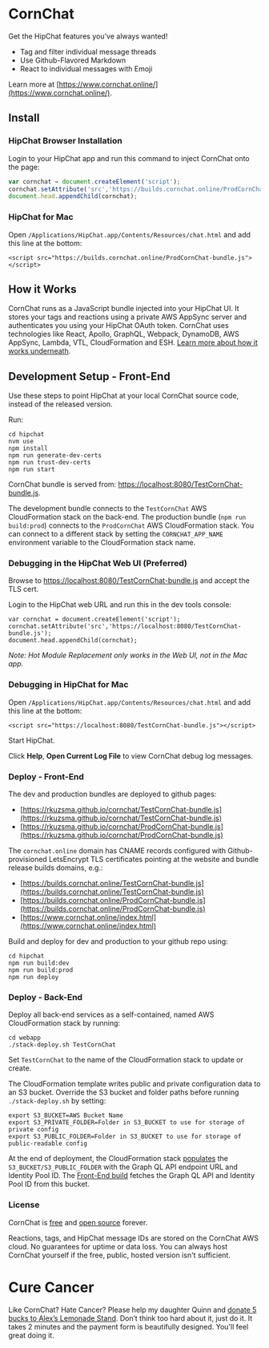 # CornChat

Get the HipChat features you've always wanted!
* Tag and filter individual message threads
* Use Github-Flavored Markdown
* React to individual messages with Emoji

Learn more at [https://www.cornchat.online/](https://www.cornchat.online/).

## Install

### HipChat Browser Installation

Login to your HipChat app and run this command to inject CornChat onto the page:

```javascript
var cornchat = document.createElement('script');
cornchat.setAttribute('src','https://builds.cornchat.online/ProdCornChat-bundle.js');
document.head.appendChild(cornchat);
```

### HipChat for Mac

Open `/Applications/HipChat.app/Contents/Resources/chat.html` and add this line at the bottom:

```
<script src="https://builds.cornchat.online/ProdCornChat-bundle.js"></script>
```

## How it Works

CornChat runs as a JavaScript bundle injected into your HipChat UI. It stores your tags and reactions using a private AWS AppSync server and authenticates you using your HipChat OAuth token. CornChat uses technologies like React, Apollo, GraphQL, Webpack, DynamoDB, AWS AppSync, Lambda, VTL, CloudFormation and ESH. [Learn more about how it works underneath](https://www.cornchat.online/how-it-works.html).


## Development Setup - Front-End

Use these steps to point HipChat at your local CornChat source code, instead of the released version.

Run:
```
cd hipchat
nvm use
npm install
npm run generate-dev-certs
npm run trust-dev-certs
npm run start
```

CornChat bundle is served from: [https://localhost:8080/TestCornChat-bundle.js](https://localhost:8080/TestCornChat-bundle.js).

The development bundle connects to the `TestCornChat` AWS CloudFormation stack on the back-end. The production bundle (`npm run build:prod`) connects to the `ProdCornChat` AWS CloudFormation stack. You can connect to a different stack by setting the `CORNCHAT_APP_NAME` environment variable to the CloudFormation stack name.


### Debugging in the HipChat Web UI (Preferred)

Browse to [https://localhost:8080/TestCornChat-bundle.js](https://localhost:8080/TestCornChat-bundle.js) and accept the TLS cert.

Login to the HipChat web URL and run this in the dev tools console:
```
var cornchat = document.createElement('script');
cornchat.setAttribute('src','https://localhost:8080/TestCornChat-bundle.js');
document.head.appendChild(cornchat);
```

_Note: Hot Module Replacement only works in the Web UI, not in the Mac app._


### Debugging in HipChat for Mac

Open `/Applications/HipChat.app/Contents/Resources/chat.html` and add this line at the bottom:

```
<script src="https://localhost:8080/TestCornChat-bundle.js"></script>
```

Start HipChat.

Click **Help**, **Open Current Log File** to view CornChat debug log messages.


### Deploy - Front-End

The dev and production bundles are deployed to github pages:
* [https://rkuzsma.github.io/cornchat/TestCornChat-bundle.js](https://rkuzsma.github.io/cornchat/TestCornChat-bundle.js)
* [https://rkuzsma.github.io/cornchat/ProdCornChat-bundle.js](https://rkuzsma.github.io/cornchat/ProdCornChat-bundle.js)

The `cornchat.online` domain has CNAME records configured with Github-provisioned LetsEncrypt TLS certificates pointing at the website and bundle release builds domains, e.g.:
* [https://builds.cornchat.online/TestCornChat-bundle.js](https://builds.cornchat.online/TestCornChat-bundle.js)
* [https://builds.cornchat.online/ProdCornChat-bundle.js](https://builds.cornchat.online/ProdCornChat-bundle.js)
* [https://www.cornchat.online/index.html](https://www.cornchat.online/index.html)

Build and deploy for dev and production to your github repo using:
```
cd hipchat
npm run build:dev
npm run build:prod
npm run deploy
```


### Deploy - Back-End

Deploy all back-end services as a self-contained, named AWS CloudFormation stack by running:
```
cd webapp
./stack-deploy.sh TestCornChat
```

Set `TestCornChat` to the name of the CloudFormation stack to update or create.

The CloudFormation template writes public and private configuration data to an S3 bucket. Override the S3 bucket and folder paths before running `./stack-deploy.sh` by setting:
```
export S3_BUCKET=AWS Bucket Name
export S3_PRIVATE_FOLDER=Folder in S3_BUCKET to use for storage of private config
export S3_PUBLIC_FOLDER=Folder in S3_BUCKET to use for storage of public-readable config
```

At the end of deployment, the CloudFormation stack [populates](https://github.com/rkuzsma/cornchat/blob/master/webapp/cloudformation/templates/template.yaml#L505) the `S3_BUCKET/S3_PUBLIC_FOLDER` with the Graph QL API endpoint URL and Identity Pool ID. The [Front-End build](https://github.com/rkuzsma/cornchat/blob/master/hipchat/webpack.common.js#L19) fetches the Graph QL API and Identity Pool ID from this bucket.


### License

CornChat is [free](https://github.com/rkuzsma/cornchat/) and [open source](https://github.com/rkuzsma/cornchat) forever.

Reactions, tags, and HipChat message IDs are stored on the CornChat AWS cloud. No guarantees for uptime or data loss. You can always host CornChat yourself if the free, public, hosted version isn't sufficient.


# Cure Cancer

Like CornChat? Hate Cancer? Please help my daughter Quinn and [donate 5 bucks to Alex’s Lemonade Stand](https://www.alexslemonade.org/mypage/1455792/donate/nojs). Don’t think too hard about it, just do it. It takes 2 minutes and the payment form is beautifully designed. You'll feel great doing it.
